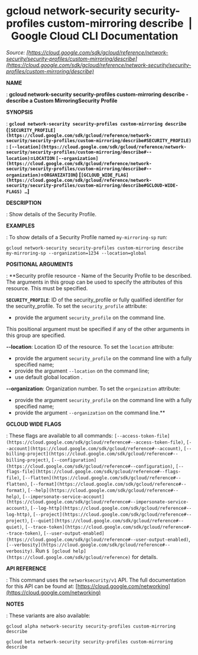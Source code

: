 # gcloud network-security security-profiles custom-mirroring describe  |  Google Cloud CLI Documentation

*Source: [https://cloud.google.com/sdk/gcloud/reference/network-security/security-profiles/custom-mirroring/describe](https://cloud.google.com/sdk/gcloud/reference/network-security/security-profiles/custom-mirroring/describe)*

**NAME**

: **gcloud network-security security-profiles custom-mirroring describe - describe a Custom MirroringSecurity Profile**

**SYNOPSIS**

: **`gcloud network-security security-profiles custom-mirroring describe` (`[SECURITY_PROFILE](https://cloud.google.com/sdk/gcloud/reference/network-security/security-profiles/custom-mirroring/describe#SECURITY_PROFILE)` : `[--location](https://cloud.google.com/sdk/gcloud/reference/network-security/security-profiles/custom-mirroring/describe#--location)`=`LOCATION` `[--organization](https://cloud.google.com/sdk/gcloud/reference/network-security/security-profiles/custom-mirroring/describe#--organization)`=`ORGANIZATION`) [`[GCLOUD_WIDE_FLAG](https://cloud.google.com/sdk/gcloud/reference/network-security/security-profiles/custom-mirroring/describe#GCLOUD-WIDE-FLAGS) …`]**

**DESCRIPTION**

: Show details of the Security Profile.

**EXAMPLES**

: To show details of a Security Profile named `my-mirroring-sp` run:

```
gcloud network-security security-profiles custom-mirroring describe my-mirroring-sp --organization=1234 --location=global
```

**POSITIONAL ARGUMENTS**

: **Security profile resource - Name of the Security Profile to be described. The
arguments in this group can be used to specify the attributes of this resource.
This must be specified.

**`SECURITY_PROFILE`**:
ID of the security_profile or fully qualified identifier for the
security_profile.
To set the `security_profile` attribute:

- provide the argument `security_profile` on the command line.

This positional argument must be specified if any of the other arguments in this
group are specified.

**--location**:
Location ID of the resource.
To set the `location` attribute:

- provide the argument `security_profile` on the command line with a
fully specified name;
- provide the argument `--location` on the command line;
- use default global location .

**--organization**:
Organization number.
To set the `organization` attribute:

- provide the argument `security_profile` on the command line with a
fully specified name;
- provide the argument `--organization` on the command line.**

**GCLOUD WIDE FLAGS**

: These flags are available to all commands: `[--access-token-file](https://cloud.google.com/sdk/gcloud/reference#--access-token-file)`,
`[--account](https://cloud.google.com/sdk/gcloud/reference#--account)`, `[--billing-project](https://cloud.google.com/sdk/gcloud/reference#--billing-project)`,
`[--configuration](https://cloud.google.com/sdk/gcloud/reference#--configuration)`,
`[--flags-file](https://cloud.google.com/sdk/gcloud/reference#--flags-file)`,
`[--flatten](https://cloud.google.com/sdk/gcloud/reference#--flatten)`, `[--format](https://cloud.google.com/sdk/gcloud/reference#--format)`, `[--help](https://cloud.google.com/sdk/gcloud/reference#--help)`, `[--impersonate-service-account](https://cloud.google.com/sdk/gcloud/reference#--impersonate-service-account)`,
`[--log-http](https://cloud.google.com/sdk/gcloud/reference#--log-http)`,
`[--project](https://cloud.google.com/sdk/gcloud/reference#--project)`, `[--quiet](https://cloud.google.com/sdk/gcloud/reference#--quiet)`, `[--trace-token](https://cloud.google.com/sdk/gcloud/reference#--trace-token)`, `[--user-output-enabled](https://cloud.google.com/sdk/gcloud/reference#--user-output-enabled)`,
`[--verbosity](https://cloud.google.com/sdk/gcloud/reference#--verbosity)`.
Run `$ [gcloud help](https://cloud.google.com/sdk/gcloud/reference)` for details.

**API REFERENCE**

: This command uses the `networksecurity/v1` API. The full
documentation for this API can be found at: [https://cloud.google.com/networking](https://cloud.google.com/networking)

**NOTES**

: These variants are also available:

```
gcloud alpha network-security security-profiles custom-mirroring describe
```

```
gcloud beta network-security security-profiles custom-mirroring describe
```